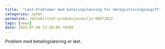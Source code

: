 ```yaml
---
title:  "Løst-Problemer med betalingsløsning for omregistreringsavgift"
categories: nyhet
permalink: /Ustabilitet-produksjonsmiljo-08072022
tags: [news]
date: 2022-07-08 12:30:00 +0200
---
```

Problem med betalingsløsning er løst.
